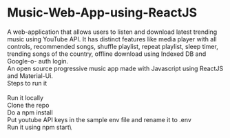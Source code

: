 # Music-Web-App-using-ReactJS
A web-application that allows users to listen and download latest trending music using YouTube API.  It has distinct features like media player with all controls, recommended songs, shuffle playlist, repeat playlist, sleep timer, trending songs of the country, offline download using Indexed DB and Google-o- auth login.\
An open source progressive music app made with Javascript using ReactJS and Material-Ui.\
Steps to run it \
\
Run it locally\
Clone the repo\
Do a npm install\
Put youtube API keys in the sample env file and rename it to .env\
Run it using npm start\
